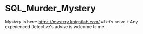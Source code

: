 # SQL_Murder_Mystery
Mystery is here: https://mystery.knightlab.com/
#Let's solve it
Any experienced Detective's advise is welcome to me.
